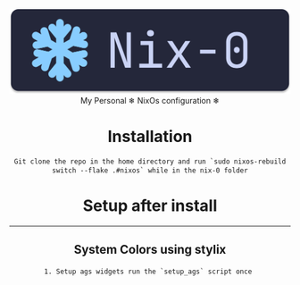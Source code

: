 
<div align="center">
    <img src="./docs/assets/nix0_banner.svg">
    <br>
        My Personal ❄ NixOs configuration ❄ 
    </br
</div>

# Installation
```
Git clone the repo in the home directory and run `sudo nixos-rebuild switch --flake .#nixos` while in the nix-0 folder
```

# Setup after install
---
## System Colors using stylix

```
1. Setup ags widgets run the `setup_ags` script once 
```



